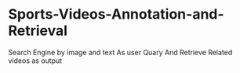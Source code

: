 # Sports-Videos-Annotation-and-Retrieval
Search Engine by image and text As user Quary And Retrieve Related videos as output
